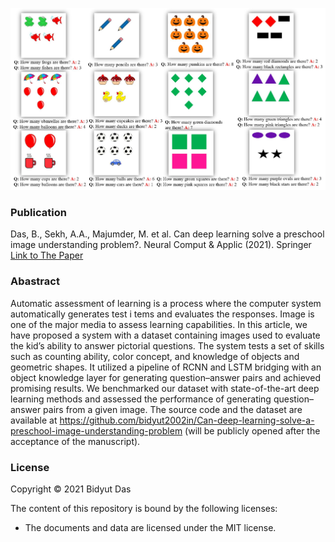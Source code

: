 ![Examples](img/database.jpg)

### Publication
Das, B., Sekh, A.A., Majumder, M. et al. Can deep learning solve a preschool image understanding problem?. 
Neural Comput & Applic (2021). Springer
[Link to The Paper](https://doi.org/10.1007/s00521-021-06080-w)

### Abastract
Automatic assessment of learning is a process where the computer system automatically generates test i
tems and evaluates the responses. Image is one of the major media to assess learning capabilities. 
In this article, we have proposed a system with a dataset containing images used to evaluate the kid’s 
ability to answer pictorial questions. The system tests a set of skills such as counting ability, 
color concept, and knowledge of objects and geometric shapes. It utilized a pipeline of RCNN and LSTM 
bridging with an object knowledge layer for generating question–answer pairs and achieved promising results. 
We benchmarked our dataset with state-of-the-art deep learning methods and assessed the performance of 
generating question–answer pairs from a given image. The source code and the dataset are 
available at https://github.com/bidyut2002in/Can-deep-learning-solve-a-preschool-image-understanding-problem (will be publicly opened after the acceptance of 
the manuscript).
### License

Copyright © 2021 Bidyut Das

The content of this repository is bound by the following licenses:

- The documents and data are licensed under the MIT license.
